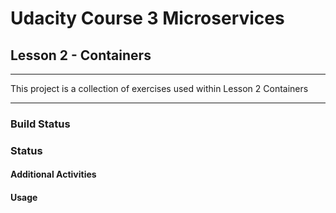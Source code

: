 # Udacity Course 3 Microservices

## Lesson 2 - Containers

***

This project is a collection of exercises used within Lesson 2 Containers

---

### Build Status

### Status

#### Additional Activities

#### Usage
